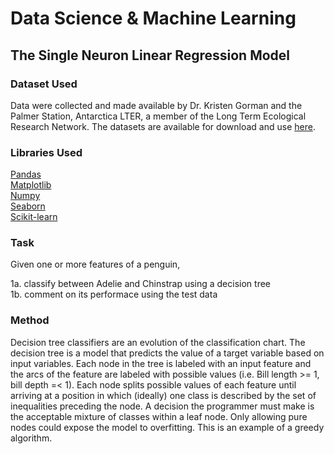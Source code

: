 # Data Science & Machine Learning
## The Single Neuron Linear Regression Model

### Dataset Used
Data were collected and made available by Dr. Kristen Gorman and the Palmer Station, Antarctica LTER, a member of the Long Term Ecological Research Network. The datasets are available for download and use [here](https://www.kaggle.com/datasets/parulpandey/palmer-archipelago-antarctica-penguin-data). 

### Libraries Used
[Pandas](https://pandas.pydata.org/) <br>
[Matplotlib](https://matplotlib.org/) <br>
[Numpy](https://numpy.org/) <br>
[Seaborn](https://seaborn.pydata.org/) <br>
[Scikit-learn](https://scikit-learn.org/) <br>

### Task

Given one or more features of a penguin,

1a. classify between Adelie and Chinstrap using a decision tree<br>
1b. comment on its performace using the test data <br>

### Method

Decision tree classifiers are an evolution of the classification chart.  The decision tree is a model that predicts the value of a target variable based on input variables. Each node in the tree is labeled with an input feature and the arcs of the feature are labeled with possible values (i.e. Bill length >= 1, bill depth =< 1). Each node splits possible values of each feature until arriving at a position in which (ideally) one class is described by the set of inequalities preceding the node. A decision the programmer must make is the acceptable mixture of classes within a leaf node. Only allowing pure nodes could expose the model to overfitting. This is an example of a greedy algorithm.

